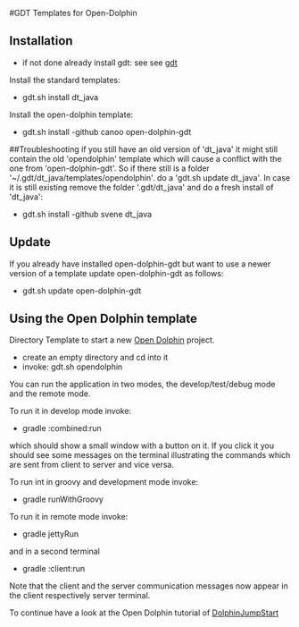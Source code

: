 
#GDT Templates for Open-Dolphin

## Installation
* if not done already install gdt: see see [gdt](https://github.com/svene/directory_template)

Install the standard templates:

* gdt.sh install dt_java

Install the open-dolphin template:
* gdt.sh install -github canoo open-dolphin-gdt

##Troubleshooting
if you still have an old version of 'dt_java' it might still contain the old 'opendolphin' template which will
cause a conflict with the one from 'open-dolphin-gdt'. So if there still is a folder '~/.gdt/dt_java/templates/opendolphin'.
do a 'gdt.sh update dt_java'. In case it is still existing remove the folder '.gdt/dt_java' and do a fresh install of 'dt_java':

* gdt.sh install -github svene dt_java

## Update
If you already have installed open-dolphin-gdt but want to use a newer version of a template update open-dolphin-gdt as follows:

* gdt.sh update open-dolphin-gdt

## Using the Open Dolphin template

Directory Template to start a new [Open Dolphin](http://open-dolphin.org/) project.

* create an empty directory and cd into it
* invoke: gdt.sh opendolphin

You can run the application in two modes, the develop/test/debug mode and the remote mode.

To run it in develop mode invoke:

* gradle :combined:run

which should show a small window with a button on it. If you click it you should see some messages
on the terminal illustrating the commands which are sent from client to server and vice versa.


To run int in groovy and development mode invoke:

* gradle runWithGroovy

To run it in remote mode invoke:

* gradle jettyRun

and in a second terminal

* gradle :client:run

Note that the client and the server communication messages now appear in the client respectively server terminal.

To continue have a look at the Open Dolphin tutorial of [DolphinJumpStart](https://github.com/canoo/DolphinJumpStart)

